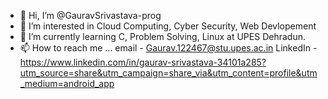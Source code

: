 - 👋 Hi, I’m @GauravSrivastava-prog
- 👀 I’m interested in Cloud Computing, Cyber Security, Web Devlopement
- 🌱 I’m currently learning C, Problem Solving, Linux at UPES Dehradun.
- 📫 How to reach me ... email - Gaurav.122467@stu.upes.ac.in
LinkedIn - https://www.linkedin.com/in/gaurav-srivastava-34101a285?utm_source=share&utm_campaign=share_via&utm_content=profile&utm_medium=android_app
<!---
GauravSrivastava-prog/GauravSrivastava-prog is a ✨ special ✨ repository because its `README.md` (this file) appears on your GitHub profile.
You can click the Preview link to take a look at your changes.
--->
